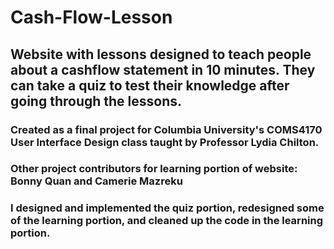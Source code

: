 # Cash-Flow-Lesson
## Website with lessons designed to teach people about a cashflow statement in 10 minutes. They can take a quiz to test their knowledge after going through the lessons. 

### Created as a final project for Columbia University's COMS4170 User Interface Design class taught by Professor Lydia Chilton. 
### Other project contributors for learning portion of website: Bonny Quan and Camerie Mazreku 
### I designed and implemented the quiz portion, redesigned some of the learning portion, and cleaned up the code in the learning portion. 
